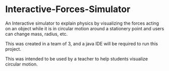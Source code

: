 # Interactive-Forces-Simulator

An Interactive simulator to explain physics by visualizing the forces acting on an object while it is in circular motion around a stationery point and users can change mass, radius, etc.

This was created in a team of 3, and a java IDE will be required to run this project. 

This was intended to be used by a teacher to help students visualize circular motion. 

